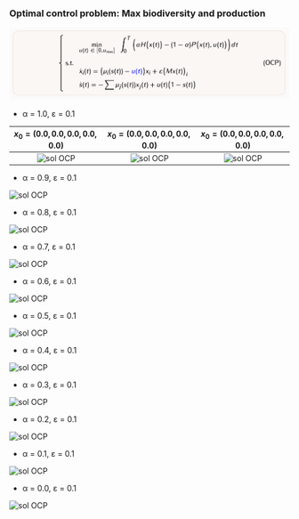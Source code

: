 ### Optimal control problem: Max biodiversity and production

![sol OCP](OCP.png "OCP")

* α = 1.0, ε = 0.1

$x_0=(0.0,0.0,0.0,0.0,0.0)$|$x_0=(0.0,0.0,0.0,0.0,0.0)$|$x_0=(0.0,0.0,0.0,0.0,0.0)$
:-------------------------------:|:-------------------------------:|:-------------------------------:
![sol OCP](CDC/α=1.0/sol_OCP_x1.png "Solution OCP")  |  ![sol OCP](CDC/α=1.0/sol_OCP_x1.png "Solution OCP") |  ![sol OCP](CDC/α=1.0/sol_OCP_x1.png "Solution OCP") 

  


* α = 0.9, ε = 0.1
  
 ![sol OCP](CDC/α=0.9/sol_OCP_x1.png "Solution OCP") 

* α = 0.8, ε = 0.1
  
 ![sol OCP](CDC/α=0.8/sol_OCP_x1.png "Solution OCP")

* α = 0.7, ε = 0.1
  
 ![sol OCP](CDC/α=0.7/sol_OCP_x1.png "Solution OCP")

* α = 0.6, ε = 0.1
  
 ![sol OCP](CDC/α=0.6/sol_OCP_x1.png "Solution OCP")

* α = 0.5, ε = 0.1
  
 ![sol OCP](CDC/α=0.5/sol_OCP_x1.png "Solution OCP")

* α = 0.4, ε = 0.1
  
 ![sol OCP](CDC/α=0.4/sol_OCP_x1.png "Solution OCP")

 * α = 0.3, ε = 0.1
  
 ![sol OCP](CDC/α=0.3/sol_OCP_x1.png "Solution OCP")

 * α = 0.2, ε = 0.1
  
 ![sol OCP](CDC/α=0.2/sol_OCP_x1.png "Solution OCP")

* α = 0.1, ε = 0.1
  
 ![sol OCP](CDC/α=0.1/sol_OCP_x1.png "Solution OCP")

* α = 0.0, ε = 0.1
  
 ![sol OCP](CDC/α=0.0/sol_OCP_x1.png "Solution OCP")
